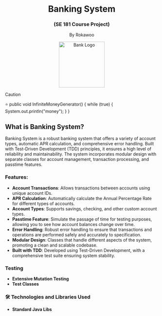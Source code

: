 <div align="center">
  <h1>Banking System</h1>
  <h3>(SE 181 Course Project)</h3>
  <p>By Rokawoo</p>
  <img src="https://th.bing.com/th/id/R.30f01ca71bc16f7d76b1c70022a598a9?rik=doDEBkMFrbvXrA&riu=http%3a%2f%2fwww.pngall.com%2fwp-content%2fuploads%2f1%2fBank-PNG-File.png&ehk=VB8Y%2bO%2fuciPDXhGsJ%2bhkagdeKWKTITdh%2bXmeHr2dSKA%3d&risl=&pid=ImgRaw&r=0" alt="Bank Logo" height="150">
</div>



> [!CAUTION]
> ⭐ public void InfiniteMoneyGenerator() {
    while (true) {
        System.out.println("money");
    }
}


## What is Banking System?
Banking System is a robust banking system that offers a variety of account types, automatic APR calculation, and comprehensive error handling. Built with Test-Driven Development (TDD) principles, it ensures a high level of reliability and maintainability. The system incorporates modular design with separate classes for account management, transaction processing, and passtime features.

### Features:
- **Account Transactions**: Allows transactions between accounts using unique account IDs.
- **APR Calculation**: Automatically calculate the Annual Percentage Rate for different types of accounts.
- **Account Types**: Supports savings, checking, and other custom account types.
- **Passtime Feature**: Simulate the passage of time for testing purposes, allowing you to see how account balances change over time.
- **Error Handling**: Robust error handling to ensure that transactions and operations are performed safely and accurately to specification.
- **Modular Design**: Classes that handle different aspects of the system, promoting a clean and scalable codebase.
- **Built with TDD**: Developed using Test-Driven Development, with a comprehensive test suite ensuring system stability.


### Testing
- **Extensive Mutation Testing**
- **Test Classes**

### 🛠 Technologies and Libraries Used
- **Standard Java Libs**
